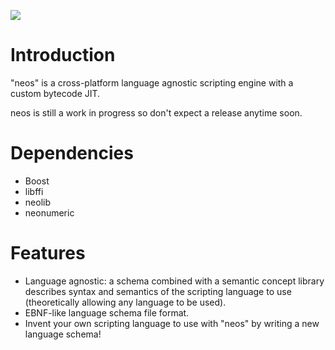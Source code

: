 ![](https://github.com/i42output/neos/blob/master/neos.png)

# Introduction
"neos" is a cross-platform language agnostic scripting engine with a custom bytecode JIT. 

neos is still a work in progress so don't expect a release anytime soon.

# Dependencies
* Boost
* libffi
* neolib
* neonumeric

# Features
* Language agnostic: a schema combined with a semantic concept library describes syntax and semantics of the scripting language to use (theoretically allowing any language to be used).
* EBNF-like language schema file format.
* Invent your own scripting language to use with "neos" by writing a new language schema! 
